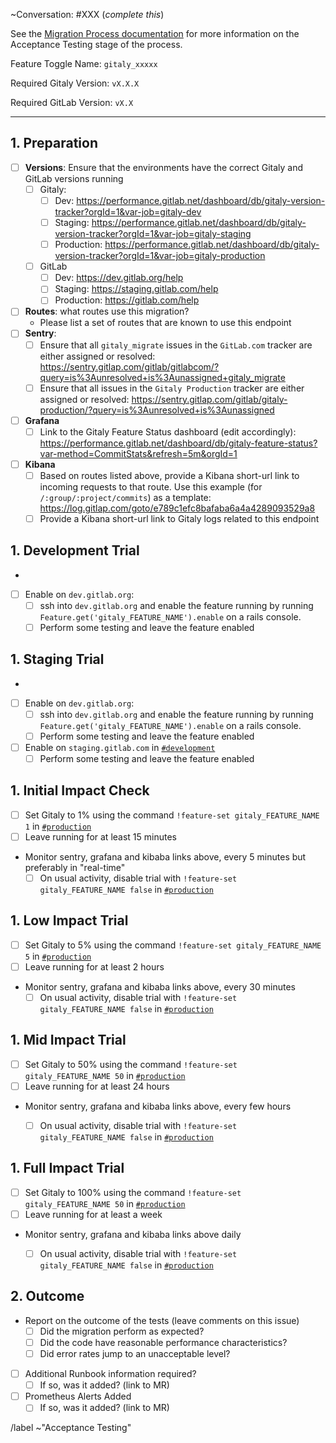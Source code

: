 ~Conversation: #XXX (*complete this*)

See the [Migration Process documentation](https://gitlab.com/gitlab-org/gitaly/blob/master/doc/MIGRATION_PROCESS.md#acceptance-testing-acceptance-testing)
for more information on the Acceptance Testing stage of the process.

Feature Toggle Name: `gitaly_xxxxx`

Required Gitaly Version: `vX.X.X`

Required GitLab Version: `vX.X`

--------------------------------------------------------------------------------

## 1. Preparation

- [ ] **Versions**: Ensure that the environments have the correct Gitaly and GitLab versions running
  - [ ] Gitaly: 
      - [ ] Dev: https://performance.gitlab.net/dashboard/db/gitaly-version-tracker?orgId=1&var-job=gitaly-dev
      - [ ] Staging: https://performance.gitlab.net/dashboard/db/gitaly-version-tracker?orgId=1&var-job=gitaly-staging
      - [ ] Production: https://performance.gitlab.net/dashboard/db/gitaly-version-tracker?orgId=1&var-job=gitaly-production
  - [ ] GitLab 
      - [ ] Dev: https://dev.gitlab.org/help
      - [ ] Staging: https://staging.gitlab.com/help
      - [ ] Production: https://gitlab.com/help
- [ ] **Routes**: what routes use this migration?
  - Please list a set of routes that are known to use this endpoint
- [ ] **Sentry**:
  - [ ] Ensure that all `gitaly_migrate` issues in the `GitLab.com` tracker are either assigned or resolved: https://sentry.gitlap.com/gitlab/gitlabcom/?query=is%3Aunresolved+is%3Aunassigned+gitaly_migrate
  - [ ] Ensure that all issues in the `Gitaly Production` tracker are either assigned or resolved: https://sentry.gitlap.com/gitlab/gitaly-production/?query=is%3Aunresolved+is%3Aunassigned
- [ ] **Grafana**
  - [ ] Link to the Gitaly Feature Status dashboard (edit accordingly): https://performance.gitlab.net/dashboard/db/gitaly-feature-status?var-method=CommitStats&refresh=5m&orgId=1
- [ ] **Kibana**
  - [ ] Based on routes listed above, provide a Kibana short-url link to incoming requests to that route. Use this example (for `/:group/:project/commits`) as a template: https://log.gitlap.com/goto/e789c1efc8bafaba6a4a4289093529a8
  - [ ] Provide a Kibana short-url link to Gitaly logs related to this endpoint

## 1. Development Trial

- 
- [ ] Enable on `dev.gitlab.org`:
  - [ ] ssh into `dev.gitlab.org` and enable the feature running by running `Feature.get('gitaly_FEATURE_NAME').enable` on a rails console.
  - [ ] Perform some testing and leave the feature enabled

## 1. Staging Trial

- 
- [ ] Enable on `dev.gitlab.org`:
  - [ ] ssh into `dev.gitlab.org` and enable the feature running by running `Feature.get('gitaly_FEATURE_NAME').enable` on a rails console.
  - [ ] Perform some testing and leave the feature enabled
- [ ] Enable on `staging.gitlab.com` in [`#development`](https://gitlab.slack.com/messages/C02PF508L/)
  - [ ] Perform some testing and leave the feature enabled

## 1. Initial Impact Check

- [ ] Set Gitaly to 1% using the command `!feature-set gitaly_FEATURE_NAME 1` in [`#production`](https://gitlab.slack.com/messages/C101F3796/)
- [ ] Leave running for at least 15 minutes
- Monitor sentry, grafana and kibaba links above, every 5 minutes but preferably in "real-time"
  - [ ] On usual activity, disable trial with `!feature-set gitaly_FEATURE_NAME false` in [`#production`](https://gitlab.slack.com/messages/C101F3796/)

## 1. Low Impact Trial

- [ ] Set Gitaly to 5% using the command `!feature-set gitaly_FEATURE_NAME 5` in [`#production`](https://gitlab.slack.com/messages/C101F3796/)
- [ ] Leave running for at least 2 hours
- Monitor sentry, grafana and kibaba links above, every 30 minutes
  - [ ] On usual activity, disable trial with `!feature-set gitaly_FEATURE_NAME false` in [`#production`](https://gitlab.slack.com/messages/C101F3796/)

## 1. Mid Impact Trial

- [ ] Set Gitaly to 50% using the command `!feature-set gitaly_FEATURE_NAME 50` in [`#production`](https://gitlab.slack.com/messages/C101F3796/)
- [ ] Leave running for at least 24 hours
- Monitor sentry, grafana and kibaba links above, every few hours
  - [ ] On usual activity, disable trial with `!feature-set gitaly_FEATURE_NAME false` in [`#production`](https://gitlab.slack.com/messages/C101F3796/)


## 1. Full Impact Trial

- [ ] Set Gitaly to 100% using the command `!feature-set gitaly_FEATURE_NAME 50` in [`#production`](https://gitlab.slack.com/messages/C101F3796/)
- [ ] Leave running for at least a week
- Monitor sentry, grafana and kibaba links above daily
  - [ ] On usual activity, disable trial with `!feature-set gitaly_FEATURE_NAME false` in [`#production`](https://gitlab.slack.com/messages/C101F3796/)


## 2. Outcome

  - Report on the outcome of the tests (leave comments on this issue)
    - [ ] Did the migration perform as expected?
    - [ ] Did the code have reasonable performance characteristics?
    - [ ] Did error rates jump to an unacceptable level?

  - [ ] Additional Runbook information required?
    - [ ] If so, was it added? (link to MR)
  - [ ] Prometheus Alerts Added
    - [ ] If so, was it added? (link to MR)

/label ~"Acceptance Testing"
